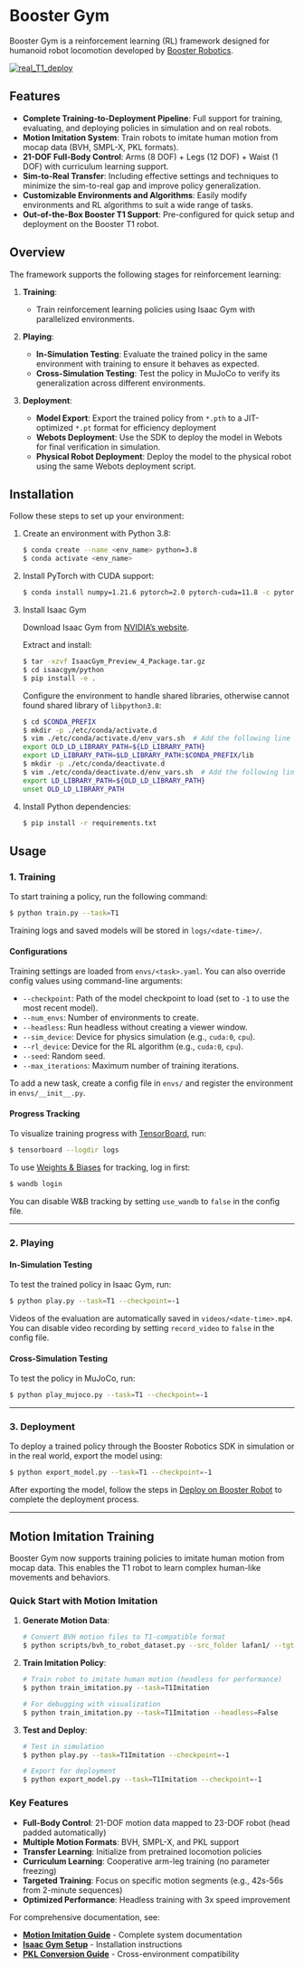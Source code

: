 # Booster Gym

Booster Gym is a reinforcement learning (RL) framework designed for humanoid robot locomotion developed by [Booster Robotics](https://boosterobotics.com/).

[![real_T1_deploy](https://obs-cdn.boosterobotics.com/rl_deploy_demo_video_v3.gif)](https://obs-cdn.boosterobotics.com/rl_deploy_demo_video.mp4)

## Features

- **Complete Training-to-Deployment Pipeline**: Full support for training, evaluating, and deploying policies in simulation and on real robots.
- **Motion Imitation System**: Train robots to imitate human motion from mocap data (BVH, SMPL-X, PKL formats).
- **21-DOF Full-Body Control**: Arms (8 DOF) + Legs (12 DOF) + Waist (1 DOF) with curriculum learning support.
- **Sim-to-Real Transfer**: Including effective settings and techniques to minimize the sim-to-real gap and improve policy generalization.
- **Customizable Environments and Algorithms**: Easily modify environments and RL algorithms to suit a wide range of tasks.
- **Out-of-the-Box Booster T1 Support**: Pre-configured for quick setup and deployment on the Booster T1 robot.

## Overview

The framework supports the following stages for reinforcement learning:

1. **Training**: 

    - Train reinforcement learning policies using Isaac Gym with parallelized environments.

2. **Playing**:

    - **In-Simulation Testing**: Evaluate the trained policy in the same environment with training to ensure it behaves as expected.
    - **Cross-Simulation Testing**: Test the policy in MuJoCo to verify its generalization across different environments.

3. **Deployment**:

    - **Model Export**: Export the trained policy from `*.pth` to a JIT-optimized `*.pt` format for efficiency deployment
    - **Webots Deployment**: Use the SDK to deploy the model in Webots for final verification in simulation.
    - **Physical Robot Deployment**: Deploy the model to the physical robot using the same Webots deployment script.

## Installation

Follow these steps to set up your environment:

1. Create an environment with Python 3.8:

    ```sh
    $ conda create --name <env_name> python=3.8
    $ conda activate <env_name>
    ```

2. Install PyTorch with CUDA support:

    ```sh
    $ conda install numpy=1.21.6 pytorch=2.0 pytorch-cuda=11.8 -c pytorch -c nvidia
    ```

3. Install Isaac Gym

    Download Isaac Gym from [NVIDIA’s website](https://developer.nvidia.com/isaac-gym/download).

    Extract and install:

    ```sh
    $ tar -xzvf IsaacGym_Preview_4_Package.tar.gz
    $ cd isaacgym/python
    $ pip install -e .
    ```

    Configure the environment to handle shared libraries, otherwise cannot found shared library of `libpython3.8`:

    ```sh
    $ cd $CONDA_PREFIX
    $ mkdir -p ./etc/conda/activate.d
    $ vim ./etc/conda/activate.d/env_vars.sh  # Add the following line
    export OLD_LD_LIBRARY_PATH=${LD_LIBRARY_PATH}
    export LD_LIBRARY_PATH=$LD_LIBRARY_PATH:$CONDA_PREFIX/lib
    $ mkdir -p ./etc/conda/deactivate.d
    $ vim ./etc/conda/deactivate.d/env_vars.sh  # Add the following line
    export LD_LIBRARY_PATH=${OLD_LD_LIBRARY_PATH}
    unset OLD_LD_LIBRARY_PATH
    ```

 4. Install Python dependencies:

    ```sh
    $ pip install -r requirements.txt
    ```

## Usage

### 1. Training

To start training a policy, run the following command:

```sh
$ python train.py --task=T1
```

Training logs and saved models will be stored in `logs/<date-time>/`.

#### Configurations

Training settings are loaded from `envs/<task>.yaml`. You can also override config values using command-line arguments:

- `--checkpoint`: Path of the model checkpoint to load (set to `-1` to use the most recent model).
- `--num_envs`: Number of environments to create.
- `--headless`: Run headless without creating a viewer window.
- `--sim_device`: Device for physics simulation (e.g., `cuda:0`, `cpu`). 
- `--rl_device`: Device for the RL algorithm (e.g., `cuda:0`, `cpu`). 
- `--seed`: Random seed.
- `--max_iterations`: Maximum number of training iterations.

To add a new task, create a config file in `envs/` and register the environment in `envs/__init__.py`.

#### Progress Tracking

To visualize training progress with [TensorBoard](https://www.tensorflow.org/tensorboard), run:

```sh
$ tensorboard --logdir logs
```

To use [Weights & Biases](https://wandb.ai/) for tracking, log in first:

```sh
$ wandb login
```

You can disable W&B tracking by setting `use_wandb` to `false` in the config file.

---

### 2. Playing

#### In-Simulation Testing

To test the trained policy in Isaac Gym, run:

```sh
$ python play.py --task=T1 --checkpoint=-1
```

Videos of the evaluation are automatically saved in `videos/<date-time>.mp4`. You can disable video recording by setting `record_video` to `false` in the config file.

#### Cross-Simulation Testing

To test the policy in MuJoCo, run:

```sh
$ python play_mujoco.py --task=T1 --checkpoint=-1
```

---

### 3. Deployment

To deploy a trained policy through the Booster Robotics SDK in simulation or in the real world, export the model using:

```sh
$ python export_model.py --task=T1 --checkpoint=-1
```

After exporting the model, follow the steps in [Deploy on Booster Robot](deploy/README.md) to complete the deployment process.

---

## Motion Imitation Training

Booster Gym now supports training policies to imitate human motion from mocap data. This enables the T1 robot to learn complex human-like movements and behaviors.

### Quick Start with Motion Imitation

1. **Generate Motion Data**:
   ```sh
   # Convert BVH motion files to T1-compatible format
   $ python scripts/bvh_to_robot_dataset.py --src_folder lafan1/ --tgt_folder motion_data/t1_4dof/ --robot booster_t1_4dof
   ```

2. **Train Imitation Policy**:
   ```sh
   # Train robot to imitate human motion (headless for performance)
   $ python train_imitation.py --task=T1Imitation
   
   # For debugging with visualization
   $ python train_imitation.py --task=T1Imitation --headless=False
   ```

3. **Test and Deploy**:
   ```sh
   # Test in simulation
   $ python play.py --task=T1Imitation --checkpoint=-1
   
   # Export for deployment
   $ python export_model.py --task=T1Imitation --checkpoint=-1
   ```

### Key Features
- **Full-Body Control**: 21-DOF motion data mapped to 23-DOF robot (head padded automatically)
- **Multiple Motion Formats**: BVH, SMPL-X, and PKL support
- **Transfer Learning**: Initialize from pretrained locomotion policies
- **Curriculum Learning**: Cooperative arm-leg training (no parameter freezing)
- **Targeted Training**: Focus on specific motion segments (e.g., 42s-56s from 2-minute sequences)
- **Optimized Performance**: Headless training with 3x speed improvement

For comprehensive documentation, see:
- **[Motion Imitation Guide](MOTION_IMITATION.md)** - Complete system documentation
- **[Isaac Gym Setup](../ISAAC_GYM_SETUP.md)** - Installation instructions
- **[PKL Conversion Guide](CONVERT_PKL_README.md)** - Cross-environment compatibility
